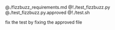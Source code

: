 @./fizzbuzz_requirements.md
@!./test_fizzbuzz.py
@./test_fizzbuzz.py.approved
@!./test.sh

fix the test by fixing the approved file
